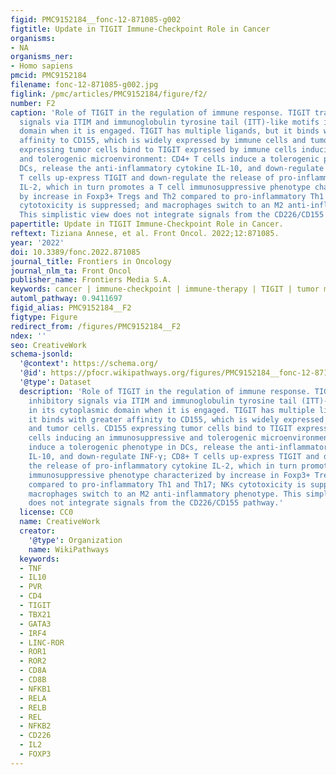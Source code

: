 ```yaml
---
figid: PMC9152184__fonc-12-871085-g002
figtitle: Update in TIGIT Immune-Checkpoint Role in Cancer
organisms:
- NA
organisms_ner:
- Homo sapiens
pmcid: PMC9152184
filename: fonc-12-871085-g002.jpg
figlink: /pmc/articles/PMC9152184/figure/f2/
number: F2
caption: 'Role of TIGIT in the regulation of immune response. TIGIT transmits inhibitory
  signals via ITIM and immunoglobulin tyrosine tail (ITT)-like motifs in its cytoplasmic
  domain when it is engaged. TIGIT has multiple ligands, but it binds with greater
  affinity to CD155, which is widely expressed by immune cells and tumor cells. CD155
  expressing tumor cells bind to TIGIT expressed by immune cells inducing an immunosuppressive
  and tolerogenic microenvironment: CD4+ T cells induce a tolerogenic phenotype in
  DCs, release the anti-inflammatory cytokine IL-10, and down-regulate INF-γ; CD8+
  T cells up-express TIGIT and down-regulate the release of pro-inflammatory cytokine
  IL-2, which in turn promotes a T cell immunosuppressive phenotype characterized
  by increase in Foxp3+ Tregs and Th2 compared to pro-inflammatory Th1 and Th17; NKs
  cytotoxicity is suppressed; and macrophages switch to an M2 anti-inflammatory phenotype.
  This simplistic view does not integrate signals from the CD226/CD155 pathway.'
papertitle: Update in TIGIT Immune-Checkpoint Role in Cancer.
reftext: Tiziana Annese, et al. Front Oncol. 2022;12:871085.
year: '2022'
doi: 10.3389/fonc.2022.871085
journal_title: Frontiers in Oncology
journal_nlm_ta: Front Oncol
publisher_name: Frontiers Media S.A.
keywords: cancer | immune-checkpoint | immune-therapy | TIGIT | tumor microenvironment
automl_pathway: 0.9411697
figid_alias: PMC9152184__F2
figtype: Figure
redirect_from: /figures/PMC9152184__F2
ndex: ''
seo: CreativeWork
schema-jsonld:
  '@context': https://schema.org/
  '@id': https://pfocr.wikipathways.org/figures/PMC9152184__fonc-12-871085-g002.html
  '@type': Dataset
  description: 'Role of TIGIT in the regulation of immune response. TIGIT transmits
    inhibitory signals via ITIM and immunoglobulin tyrosine tail (ITT)-like motifs
    in its cytoplasmic domain when it is engaged. TIGIT has multiple ligands, but
    it binds with greater affinity to CD155, which is widely expressed by immune cells
    and tumor cells. CD155 expressing tumor cells bind to TIGIT expressed by immune
    cells inducing an immunosuppressive and tolerogenic microenvironment: CD4+ T cells
    induce a tolerogenic phenotype in DCs, release the anti-inflammatory cytokine
    IL-10, and down-regulate INF-γ; CD8+ T cells up-express TIGIT and down-regulate
    the release of pro-inflammatory cytokine IL-2, which in turn promotes a T cell
    immunosuppressive phenotype characterized by increase in Foxp3+ Tregs and Th2
    compared to pro-inflammatory Th1 and Th17; NKs cytotoxicity is suppressed; and
    macrophages switch to an M2 anti-inflammatory phenotype. This simplistic view
    does not integrate signals from the CD226/CD155 pathway.'
  license: CC0
  name: CreativeWork
  creator:
    '@type': Organization
    name: WikiPathways
  keywords:
  - TNF
  - IL10
  - PVR
  - CD4
  - TIGIT
  - TBX21
  - GATA3
  - IRF4
  - LINC-ROR
  - ROR1
  - ROR2
  - CD8A
  - CD8B
  - NFKB1
  - RELA
  - RELB
  - REL
  - NFKB2
  - CD226
  - IL2
  - FOXP3
---
```

